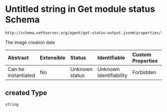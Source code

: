 # Untitled string in Get module status Schema

```txt
http://schema.nethserver.org/agent/get-status-output.json#/properties/images/items/properties/created
```

The image creation date

| Abstract            | Extensible | Status         | Identifiable            | Custom Properties | Additional Properties | Access Restrictions | Defined In                                                                      |
| :------------------ | :--------- | :------------- | :---------------------- | :---------------- | :-------------------- | :------------------ | :------------------------------------------------------------------------------ |
| Can be instantiated | No         | Unknown status | Unknown identifiability | Forbidden         | Allowed               | none                | [get-status-output.json\*](agent/get-status-output.json "open original schema") |

## created Type

`string`
